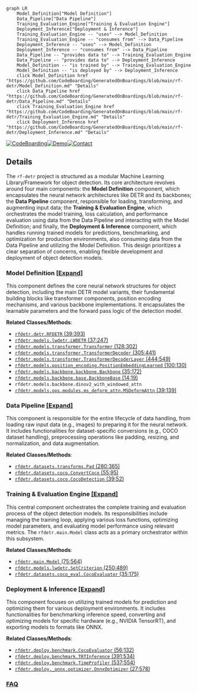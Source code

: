 ```mermaid
graph LR
    Model_Definition["Model Definition"]
    Data_Pipeline["Data Pipeline"]
    Training_Evaluation_Engine["Training & Evaluation Engine"]
    Deployment_Inference["Deployment & Inference"]
    Training_Evaluation_Engine -- "uses" --> Model_Definition
    Training_Evaluation_Engine -- "consumes from" --> Data_Pipeline
    Deployment_Inference -- "uses" --> Model_Definition
    Deployment_Inference -- "consumes from" --> Data_Pipeline
    Data_Pipeline -- "provides data to" --> Training_Evaluation_Engine
    Data_Pipeline -- "provides data to" --> Deployment_Inference
    Model_Definition -- "is trained by" --> Training_Evaluation_Engine
    Model_Definition -- "is deployed by" --> Deployment_Inference
    click Model_Definition href "https://github.com/CodeBoarding/GeneratedOnBoardings/blob/main/rf-detr/Model_Definition.md" "Details"
    click Data_Pipeline href "https://github.com/CodeBoarding/GeneratedOnBoardings/blob/main/rf-detr/Data_Pipeline.md" "Details"
    click Training_Evaluation_Engine href "https://github.com/CodeBoarding/GeneratedOnBoardings/blob/main/rf-detr/Training_Evaluation_Engine.md" "Details"
    click Deployment_Inference href "https://github.com/CodeBoarding/GeneratedOnBoardings/blob/main/rf-detr/Deployment_Inference.md" "Details"
```

[![CodeBoarding](https://img.shields.io/badge/Generated%20by-CodeBoarding-9cf?style=flat-square)](https://github.com/CodeBoarding/GeneratedOnBoardings)[![Demo](https://img.shields.io/badge/Try%20our-Demo-blue?style=flat-square)](https://www.codeboarding.org/demo)[![Contact](https://img.shields.io/badge/Contact%20us%20-%20contact@codeboarding.org-lightgrey?style=flat-square)](mailto:contact@codeboarding.org)

## Details

The `rf-detr` project is structured as a modular Machine Learning Library/Framework for object detection. Its core architecture revolves around four main components: the **Model Definition** component, which encapsulates the neural network architectures like DETR and its backbones; the **Data Pipeline** component, responsible for loading, transforming, and augmenting input data; the **Training & Evaluation Engine**, which orchestrates the model training, loss calculation, and performance evaluation using data from the Data Pipeline and interacting with the Model Definition; and finally, the **Deployment & Inference** component, which handles running trained models for predictions, benchmarking, and optimization for production environments, also consuming data from the Data Pipeline and utilizing the Model Definition. This design prioritizes a clear separation of concerns, enabling flexible development and deployment of object detection models.

### Model Definition [[Expand]](./Model_Definition.md)
This component defines the core neural network structures for object detection, including the main DETR model variants, their fundamental building blocks like transformer components, position encoding mechanisms, and various backbone implementations. It encapsulates the learnable parameters and the forward pass logic of the detection model.


**Related Classes/Methods**:

- <a href="https://github.com/roboflow/rf-detr/blob/develop/rfdetr/detr.py#L39-L393" target="_blank" rel="noopener noreferrer">`rfdetr.detr.RFDETR` (39:393)</a>
- <a href="https://github.com/roboflow/rf-detr/blob/develop/rfdetr/models/lwdetr.py#L37-L247" target="_blank" rel="noopener noreferrer">`rfdetr.models.lwdetr.LWDETR` (37:247)</a>
- <a href="https://github.com/roboflow/rf-detr/blob/develop/rfdetr/models/transformer.py#L128-L302" target="_blank" rel="noopener noreferrer">`rfdetr.models.transformer.Transformer` (128:302)</a>
- <a href="https://github.com/roboflow/rf-detr/blob/develop/rfdetr/models/transformer.py#L305-L441" target="_blank" rel="noopener noreferrer">`rfdetr.models.transformer.TransformerDecoder` (305:441)</a>
- <a href="https://github.com/roboflow/rf-detr/blob/develop/rfdetr/models/transformer.py#L444-L549" target="_blank" rel="noopener noreferrer">`rfdetr.models.transformer.TransformerDecoderLayer` (444:549)</a>
- <a href="https://github.com/roboflow/rf-detr/blob/develop/rfdetr/models/position_encoding.py#L100-L130" target="_blank" rel="noopener noreferrer">`rfdetr.models.position_encoding.PositionEmbeddingLearned` (100:130)</a>
- <a href="https://github.com/roboflow/rf-detr/blob/develop/rfdetr/models/backbone/backbone.py#L35-L172" target="_blank" rel="noopener noreferrer">`rfdetr.models.backbone.backbone.Backbone` (35:172)</a>
- <a href="https://github.com/roboflow/rf-detr/blob/develop/rfdetr/models/backbone/base.py#L14-L19" target="_blank" rel="noopener noreferrer">`rfdetr.models.backbone.base.BackboneBase` (14:19)</a>
- `rfdetr.models.backbone.dinov2_with_windowed_attn`
- <a href="https://github.com/roboflow/rf-detr/blob/develop/rfdetr/models/ops/modules/ms_deform_attn.py#L39-L139" target="_blank" rel="noopener noreferrer">`rfdetr.models.ops.modules.ms_deform_attn.MSDeformAttn` (39:139)</a>


### Data Pipeline [[Expand]](./Data_Pipeline.md)
This component is responsible for the entire lifecycle of data handling, from loading raw input data (e.g., images) to preparing it for the neural network. It includes functionalities for dataset-specific conversions (e.g., COCO dataset handling), preprocessing operations like padding, resizing, and normalization, and data augmentation.


**Related Classes/Methods**:

- <a href="https://github.com/roboflow/rf-detr/blob/develop/rfdetr/datasets/transforms.py#L280-L365" target="_blank" rel="noopener noreferrer">`rfdetr.datasets.transforms.Pad` (280:365)</a>
- <a href="https://github.com/roboflow/rf-detr/blob/develop/rfdetr/datasets/coco.py#L55-L95" target="_blank" rel="noopener noreferrer">`rfdetr.datasets.coco.ConvertCoco` (55:95)</a>
- <a href="https://github.com/roboflow/rf-detr/blob/develop/rfdetr/datasets/coco.py#L39-L52" target="_blank" rel="noopener noreferrer">`rfdetr.datasets.coco.CocoDetection` (39:52)</a>


### Training & Evaluation Engine [[Expand]](./Training_Evaluation_Engine.md)
This central component orchestrates the complete training and evaluation process of the object detection models. Its responsibilities include managing the training loop, applying various loss functions, optimizing model parameters, and evaluating model performance using relevant metrics. The `rfdetr.main.Model` class acts as a primary orchestrator within this subsystem.


**Related Classes/Methods**:

- <a href="https://github.com/roboflow/rf-detr/blob/develop/rfdetr/main.py#L75-L564" target="_blank" rel="noopener noreferrer">`rfdetr.main.Model` (75:564)</a>
- <a href="https://github.com/roboflow/rf-detr/blob/develop/rfdetr/models/lwdetr.py#L250-L489" target="_blank" rel="noopener noreferrer">`rfdetr.models.lwdetr.SetCriterion` (250:489)</a>
- <a href="https://github.com/roboflow/rf-detr/blob/develop/rfdetr/datasets/coco_eval.py#L35-L175" target="_blank" rel="noopener noreferrer">`rfdetr.datasets.coco_eval.CocoEvaluator` (35:175)</a>


### Deployment & Inference [[Expand]](./Deployment_Inference.md)
This component focuses on utilizing trained models for prediction and optimizing them for various deployment environments. It includes functionalities for benchmarking inference speed, converting and optimizing models for specific hardware (e.g., NVIDIA TensorRT), and exporting models to formats like ONNX.


**Related Classes/Methods**:

- <a href="https://github.com/roboflow/rf-detr/blob/develop/rfdetr/deploy/benchmark.py#L56-L132" target="_blank" rel="noopener noreferrer">`rfdetr.deploy.benchmark.CocoEvaluator` (56:132)</a>
- <a href="https://github.com/roboflow/rf-detr/blob/develop/rfdetr/deploy/benchmark.py#L391-L534" target="_blank" rel="noopener noreferrer">`rfdetr.deploy.benchmark.TRTInference` (391:534)</a>
- <a href="https://github.com/roboflow/rf-detr/blob/develop/rfdetr/deploy/benchmark.py#L537-L554" target="_blank" rel="noopener noreferrer">`rfdetr.deploy.benchmark.TimeProfiler` (537:554)</a>
- <a href="https://github.com/roboflow/rf-detr/blob/develop/rfdetr/deploy/_onnx/optimizer.py#L27-L578" target="_blank" rel="noopener noreferrer">`rfdetr.deploy._onnx.optimizer.OnnxOptimizer` (27:578)</a>




### [FAQ](https://github.com/CodeBoarding/GeneratedOnBoardings/tree/main?tab=readme-ov-file#faq)